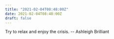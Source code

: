 ```yaml
---
title: "2021-02-04T08:48:00Z"
date: 2021-02-04T08:48:00Z
draft: false
---
```


Try to relax and enjoy the crisis.
		-- Ashleigh Brilliant
